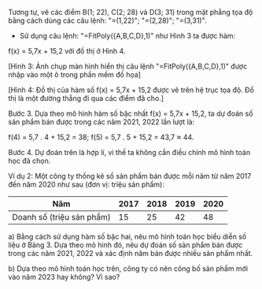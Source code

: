 Tương tự, vẽ các điểm B(1; 22), C(2; 28) và D(3; 31) trong mặt phẳng tọa độ bằng cách dùng các câu lệnh: "=(1,22)"; "=(2,28)"; "=(3,31)".

- Sử dụng câu lệnh:
"=FitPoly({A,B,C,D},1)" như Hình 3 ta được hàm:

f(x) = 5,7x + 15,2 với đồ thị ở Hình 4.

[Hình 3: Ảnh chụp màn hình hiển thị câu lệnh "=FitPoly({A,B,C,D},1)" được nhập vào một ô trong phần mềm đồ họa]

[Hình 4: Đồ thị của hàm số f(x) = 5,7x + 15,2 được vẽ trên hệ trục tọa độ. Đồ thị là một đường thẳng đi qua các điểm đã cho.]

Bước 3. Dựa theo mô hình hàm số bậc nhất f(x) = 5,7x + 15,2, ta dự đoán số sản phẩm bán được trong các năm 2021, 2022 lần lượt là:

f(4) = 5,7 . 4 + 15,2 = 38;
f(5) = 5,7 . 5 + 15,2 = 43,7 ≈ 44.

Bước 4. Dự đoán trên là hợp lí, vì thế ta không cần điều chỉnh mô hình toán học đã chọn.

Ví dụ 2: Một công ty thống kê số sản phẩm bán được mỗi năm từ năm 2017 đến năm 2020 như sau (đơn vị: triệu sản phẩm):

Năm | 2017 | 2018 | 2019 | 2020
--- | --- | --- | --- | ---
Doanh số (triệu sản phẩm) | 15 | 25 | 42 | 48

a) Bằng cách sử dụng hàm số bậc hai, nêu mô hình toán học biểu diễn số liệu ở Bảng 3. Dựa theo mô hình đó, nêu dự đoán số sản phẩm bán được trong các năm 2021, 2022 và xác định năm bán được nhiều sản phẩm nhất.

b) Dựa theo mô hình toán học trên, công ty có nên công bố sản phẩm mới vào năm 2023 hay không? Vì sao?